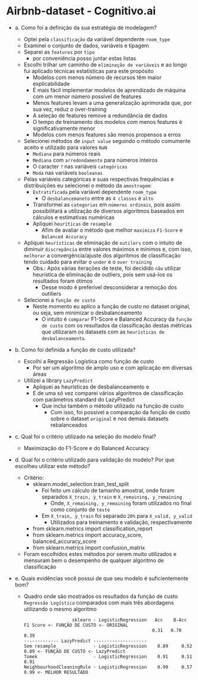 # Airbnb-dataset - Cognitivo.ai  

- a. Como foi a definição da sua estratégia de modelagem?  
    - Optei pela `classificação` da variável dependente `room_type`
    - Examinei o conjunto de dados, variáveis e tipagem  
    - Separei as `features` por `tipo`  
        - por conveniência posso juntar estas listas  
    - Escolhi trilhar um caminho de `eliminação de variáveis` e ao longo fui aplicado técnicas estatísticas para este propósito  
        - Modelos com menos número de recursos têm maior explicabilidade  
        - É mais fácil implementar modelos de aprendizado de máquina com um menor número possível de features  
        - Menos features levam a uma generalização aprimorada que, por sua vez, reduz o over-training  
        - A seleção de features remove a redundância de dados  
        - O tempo de treinamento dos modelos com menos features é significativamente menor   
        - Modelos com menos features são menos propensos a erros     
    - Selecionei métodos de `input value` seguindo o método comumente aceito e utilizado para valores `NaN`  
        - `Mediana` para números reais    
        - `Mediana` com `arredondamento` para números inteiros    
        - O caracter `?` nas variáveis `categóricas`    
        - `Moda` nas variáveis `booleanas`  
    - Pelas variáveis categóricas e suas respectivas frequências e distribuições eu selecionei o método da `amostragem`:  
        - `Estratificada` pela variável dependente `room_type`  
            - O `desbalancemaneto` entre as `4 classes` é `alto`   
        - Transformei as `categorias` em `números ordinais`, pois assim possibilitará a utilização de diversos algoritmos baseados em cálculos e estimativas numéricas   
        - Apliquei `heuríticas` de `resample`  
            - Afim de avaliar o método que melhor `maximiza` `F1-Score` e `Balanced Accuracy`    
    - Apliquei `heurísticas` de eliminação de `outilers` com o intuito de diminuir `discrepância` entre valores máximos e mínimos e, com isso, `melhorar` a convergência/ajuste dos algoritmos de classificação tendo cuidado para evitar o `under` e o `over training`   
        - Obs.: Após várias iterações de teste, foi decidido `não` utilizar heurística de eliminação de outliers, pois sem usá-los os resultados foram ótimos  
            - Desse modo é preferível desconsiderar a remoção dos outiliers    
    - Selecionei a `função de custo`  
        - Neste momento eu aplico a função de custo no dataset original, ou seja, sem minimizar o desbalanceamento   
            - O intuito é `comparar` F1-Score e Balanced Accuracy da `função de custo` com os resultados da classificação destas métricas que utilizaram os datasets com as `heurísticas de desbalanceamento`. 

- b. Como foi definida a função de custo utilizada?  
    - Escolhi a Regressão Logística como função de custo  
        - Por ser um algoritmo de amplo uso e com aplicação em diversas áreas    
    - Utilizei a library `LazyPredict`  
        - Apliquei as heurísticas de desbalanceamento e   
        - E de uma só vez comparei vários algoritmos de classificação com parâmetros standard do LazyPredict   
            - Que inclui também o método utilizado na função de custo   
                - Com isso, foi possível a comparação da função de custo sobre o dataset `original` e nos demais datasets rebalanceados     

- c. Qual foi o critério utilizado na seleção do modelo final?  
    - Maximização do F1-Score e do Balanced Accuracy  

- d. Qual foi o critério utilizado para validação do modelo? Por que escolheu utilizar este método?  
    - Critério: 
        - sklearn.model_selection.train_test_split  
            - Foi feito um cálculo de tamanho amostral, onde foram separados `X_train, ỳ_train` e `X_remaining, y_remaining`  
                - Onde, `X_remaining, y_remaining` foram utilizados no final como conjunto de `teste`  
            - Em `X_train, ỳ_train` foi separado `20%` para `X_valid, y_valid`  
                - Utilizados para treinamento e validação, respectivamente  
        - from sklearn.metrics import classification_report  
        - from sklearn.metrics import accuracy_score, balanced_accuracy_score  
        - from sklearn.metrics import confusion_matrix  
    - Foram escolhidos estes métodos por serem muito utilizados e mensuram bem o desempenho de qualquer algoritmo de classificação  

- e. Quais evidências você possui de que seu modelo é suficientemente bom?  
    - Quadro onde são mostrados os resultados da função de custo `Regressão Logística` comparados com mais três abordagens utilizando o mesmo algoritmo
    
                            sklearn - LogisticRegression   Acc    B-Acc   F1 Score <- FUNÇÃO DE CUSTO <- ORIGINAL  
                                                          0.31   0.70     0.39  
          ------------- LazyPredict -------------------- 
          Sem resample              - LogisticRegression	0.89	 0.52	    0.89 <- FUNÇÃO DE CUSTO <- LazyPredict  
          Tomek                     - LogisticRegression	0.91	 0.51	    0.91  
          NeighbourhoodCleaningRule - LogisticRegression	0.99	 0.57	    0.99 <- MELHOR RESULTADO  
